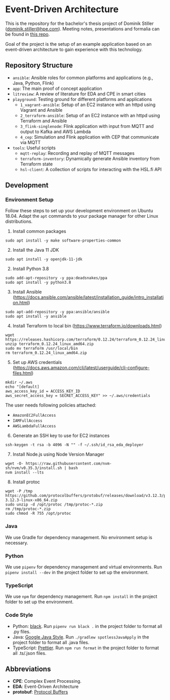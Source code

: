 # Event-Driven Architecture

This is the repository for the bachelor's thesis project of Dominik Stiller (dominik.stiller@hpe.com). Meeting notes, presentations and formalia can be found in [this repo](https://github.dxc.com/bgloss/dhbw-eda).

Goal of the project is the setup of an example application based on an event-driven architecture to gain experience with this technology.


## Repository Structure
* `ansible`: Ansible roles for common platforms and applications (e.g., Java, Python, Flink)
* `app`: The main proof of concept application
* `litreview`: A review of literature for EDA and CPE in smart cities
* `playground`: Testing ground for different platforms and applications
    * `1_vagrant-ansible`: Setup of an EC2 instance with an httpd using Vagrant and Ansible
    * `2_terraform-ansible`: Setup of an EC2 instance with an httpd using Terraform and Ansible
    * `3_flink-singlenode`: Flink application with input from MQTT and output to Kafka and AWS Lambda
    * `4_cep`: Simulation and Flink application with CEP that communicate via MQTT
* `tools`: Useful scripts
    * `mqtt-replay`: Recording and replay of MQTT messages
    * `terraform-inventory`: Dynamically generate Ansible inventory from Terraform state
    * `hsl-client`: A collection of scripts for interacting with the HSL.fi API


## Development

### Environment Setup

Follow these steps to set up your development environment on Ubuntu 18.04. Adapt the `apt` commands to your package manager for other Linux distributions.

1. Install common packages
```
sudo apt install -y make software-properties-common
```

2. Install the Java 11 JDK
```
sudo apt install -y openjdk-11-jdk
```

2. Install Python 3.8
```
sudo add-apt-repository -y ppa:deadsnakes/ppa
sudo apt install -y python3.8
```

3. Install Ansible (https://docs.ansible.com/ansible/latest/installation_guide/intro_installation.html)
```
sudo apt-add-repository -y ppa:ansible/ansible
sudo apt install -y ansible
```

4. Install Terraform to local bin (https://www.terraform.io/downloads.html)
```
wget https://releases.hashicorp.com/terraform/0.12.24/terraform_0.12.24_linux_amd64.zip
unzip terraform_0.12.24_linux_amd64.zip
sudo mv terraform /usr/local/bin
rm terraform_0.12.24_linux_amd64.zip
```

5. Set up AWS credentials (https://docs.aws.amazon.com/cli/latest/userguide/cli-configure-files.html)
```
mkdir ~/.aws
echo "[default]
aws_access_key_id = ACCESS_KEY_ID
aws_secret_access_key = SECRET_ACCESS_KEY" >> ~/.aws/credentials
```

The user needs following policies attached:
* `AmazonEC2FullAccess`
* `IAMFullAccess`
* `AWSLambdaFullAccess`

6. Generate an SSH key to use for EC2 instances
```
ssh-keygen -t rsa -b 4096 -N "" -f ~/.ssh/id_rsa_eda_deployer
```

7. Install Node.js using Node Version Manager
```
wget -O- https://raw.githubusercontent.com/nvm-sh/nvm/v0.35.3/install.sh | bash
nvm install --lts
```

8. Install protoc
```
wget -P /tmp https://github.com/protocolbuffers/protobuf/releases/download/v3.12.3/protoc-3.12.3-linux-x86_64.zip
sudo unzip -d /opt/protoc /tmp/protoc-*.zip
rm /tmp/protoc-*.zip
sudo chmod -R 755 /opt/protoc
```

### Java
We use Gradle for dependency management. No environment setup is necessary.

### Python
We use `pipenv` for dependency management and virtual environments. Run `pipenv install --dev` in the project folder to set up the environment.

### TypeScript
We use `npm` for dependency management. Run `npm install` in the project folder to set up the environment.

### Code Style
* Python: [black](https://black.readthedocs.io/en/stable/). Run `pipenv run black .` in the project folder to format all .py files.
* Java: [Google Java Style](https://google.github.io/styleguide/javaguide.html). Run `./gradlew spotlessJavaApply` in the project folder to format all .java files.
* TypeScript: [Prettier](https://prettier.io/). Run `npm run format` in the project folder to format all .ts/.json files.


## Abbreviations
* **CPE**: Complex Event Processing.
* **EDA**: Event-Driven Architecture
* **protobuf**: [Protocol Buffers](https://developers.google.com/protocol-buffers)

